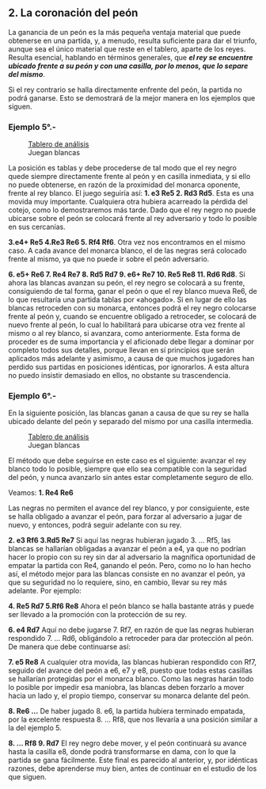 ## 2. La coronación del peón

La ganancia de un peón es la más pequeña ventaja material que puede obtenerse
en una partida, y, a menudo, resulta suficiente para dar el triunfo, aunque sea el único
material que reste en el tablero, aparte de los reyes. Resulta esencial, hablando en
términos generales, que ***el rey se encuentre ubicado frente a su peón y con una
casilla, por lo menos, que lo separe del mismo***.

Si el rey contrario se halla directamente enfrente del peón, la partida no podrá
ganarse. Esto se demostrará de la mejor manera en los ejemplos que siguen.

### Ejemplo 5°.-

<figure>
    <chess-board
        position="8/8/8/8/4k3/8/3KP3/8 w - - 0 1">
    </chess-board>
    <figcaption>
    <a href="https://lichess.org/analysis/8/8/8/8/4k3/8/3KP3/8_w_-_-_0_1?color=white">Tablero de análisis</a>
    <br>
    Juegan blancas
    </figcaption>
</figure>

La posición es tablas y debe procederse de tal modo que el rey negro quede
siempre directamente frente al peón y en casilla inmediata, y si ello no puede
obtenerse, en razón de la proximidad del monarca oponente, frente al rey blanco. El
juego seguiría así: **1. e3 Re5 2. Rd3 Rd5**. Esta es una movida muy importante.
Cualquiera otra hubiera acarreado la pérdida del cotejo, como lo demostraremos más
tarde. Dado que el rey negro no puede ubicarse sobre el peón se colocará frente al rey
adversario y todo lo posible en sus cercanías.

**3.e4+ Re5 4.Re3 Re6 5. Rf4 Rf6**. Otra vez nos encontramos en el mismo caso. A
cada avance del monarca blanco, el de las negras será colocado frente al mismo, ya
que no puede ir sobre el peón adversario.

**6. e5+ Re6 7. Re4 Re7 8. Rd5 Rd7 9. e6+ Re7 10. Re5 Re8 11. Rd6 Rd8**.
Si ahora las blancas avanzan su peón, el rey negro se colocará a su frente,
consiguiendo de tal forma, ganar el peón o que el rey blanco mueva Re6, de lo que
resultaría una partida tablas por «ahogado». Si en lugar de ello las blancas retroceden
con su monarca, entonces podrá el rey negro colocarse frente al peón y, cuando se
encuentre obligado a retroceder, se colocará de nuevo frente al peón, lo cual lo
habilitará para ubicarse otra vez frente al mismo o al rey blanco, si avanzara, como anteriormente.
Esta forma de proceder es de suma importancia y el aficionado debe llegar a
dominar por completo todos sus detalles, porque llevan en sí principios que serán
aplicados más adelante y asimismo, a causa de que muchos jugadores han perdido sus
partidas en posiciones idénticas, por ignorarlos. A esta altura no puedo insistir
demasiado en ellos, no obstante su trascendencia.

### Ejemplo 6°.-

En la siguiente posición, las blancas ganan a causa de que su rey se halla ubicado
delante del peón y separado del mismo por una casilla intermedia.

<figure>
    <chess-board
        position="8/8/5k2/8/5K2/8/4P3/8 w - - 0 1">
    </chess-board>
    <figcaption>
    <a href="https://lichess.org/analysis/8/8/5k2/8/5K2/8/4P3/8_w_-_-_0_1?color=white">Tablero de análisis</a>
    <br>
    Juegan blancas
    </figcaption>
</figure>

El método que debe seguirse en este caso es el siguiente: avanzar el rey blanco
todo lo posible, siempre que ello sea compatible con la seguridad del peón, y nunca
avanzarlo sin antes estar completamente seguro de ello.

Veamos:
**1. Re4 Re6**

Las negras no permiten el avance del rey blanco, y por consiguiente, este se halla
obligado a avanzar el peón, para forzar al adversario a jugar de nuevo, y entonces,
podrá seguir adelante con su rey.

**2. e3 Rf6 3.Rd5 Re7**
Si aquí las negras hubieran jugado 3. … Rf5, las blancas se hallarían obligadas a
avanzar el peón a e4, ya que no podrían hacer lo propio con su rey sin dar al
adversario la magnífica oportunidad de empatar la partida con Re4, ganando el peón.
Pero, como no lo han hecho así, el método mejor para las blancas consiste en no
avanzar el peón, ya que su seguridad no lo requiere, sino, en cambio, llevar su rey
más adelante. Por ejemplo:

**4. Re5 Rd7 5.Rf6 Re8**
Ahora el peón blanco se halla bastante atrás y puede ser llevado a la promoción
con la protección de su rey.

**6. e4 Rd7**
Aquí no debe jugarse 7. Rf7, en razón de que las negras hubieran respondido 7.
… Rd6, obligándolo a retroceder para dar protección al peón. De manera que debe
continuarse así:

**7. e5 Re8**
A cualquier otra movida, las blancas hubieran respondido con Rf7, seguido del
avance del peón a e6, e7 y e8, puesto que todas estas casillas se hallarían protegidas
por el monarca blanco. Como las negras harán todo lo posible por impedir esa
maniobra, las blancas deben forzarlo a mover hacia un lado y, el propio tiempo,
conservar su monarca delante del peón.

**8. Re6 …**
De haber jugado 8. e6, la partida hubiera terminado empatada, por la excelente
respuesta 8. … Rf8, que nos llevaría a una posición similar a la del ejemplo 5.

**8. … Rf8 9. Rd7**
El rey negro debe mover, y el peón continuará su avance hasta la casilla e8, donde
podrá transformarse en dama, con lo que la partida se gana fácilmente. Este final es
parecido al anterior, y, por idénticas razones, debe aprenderse muy bien, antes de
continuar en el estudio de los que siguen.